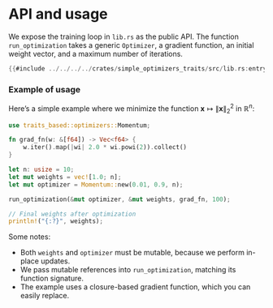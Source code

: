 # API and usage

We expose the training loop in `lib.rs` as the public API. The function `run_optimization` takes a generic `Optimizer`, a gradient function, an initial weight vector, and a maximum number of iterations.

```rust
{{#include ../../../../crates/simple_optimizers_traits/src/lib.rs:entry_point}}
```

### Example of usage

Here’s a simple example where we minimize the function $\mathbf{x} \mapsto \|\mathbf{x}\|_2^2$ in $\mathbb{R}^n$:

```rust
use traits_based::optimizers::Momentum;

fn grad_fn(w: &[f64]) -> Vec<f64> {
    w.iter().map(|wi| 2.0 * wi.powi(2)).collect()
}

let n: usize = 10;
let mut weights = vec![1.0; n];
let mut optimizer = Momentum::new(0.01, 0.9, n);

run_optimization(&mut optimizer, &mut weights, grad_fn, 100);

// Final weights after optimization
println!("{:?}", weights); 
```

Some notes:
- Both `weights` and `optimizer` must be mutable, because we perform in-place updates.
- We pass mutable references into `run_optimization`, matching its function signature.
- The example uses a closure-based gradient function, which you can easily replace.
